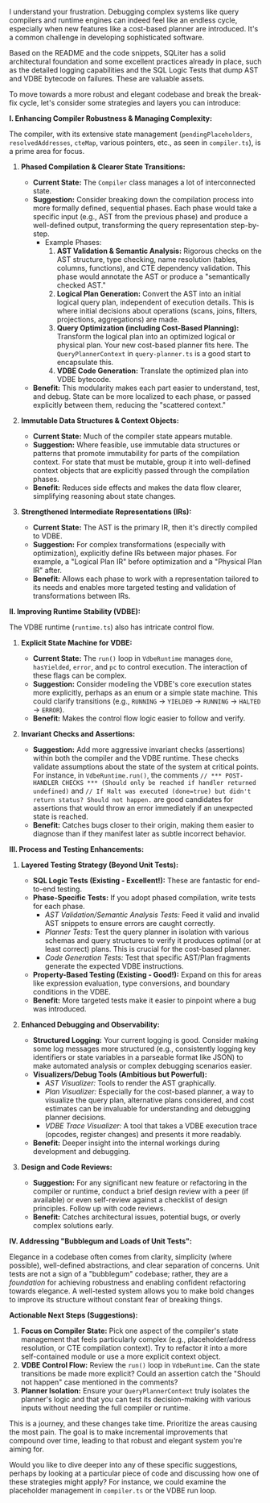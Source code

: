 
I understand your frustration. Debugging complex systems like query compilers and runtime engines can indeed feel like an endless cycle, especially when new features like a cost-based planner are introduced. It's a common challenge in developing sophisticated software.

Based on the README and the code snippets, SQLiter has a solid architectural foundation and some excellent practices already in place, such as the detailed logging capabilities and the SQL Logic Tests that dump AST and VDBE bytecode on failures. These are valuable assets.

To move towards a more robust and elegant codebase and break the break-fix cycle, let's consider some strategies and layers you can introduce:

**I. Enhancing Compiler Robustness & Managing Complexity:**

The compiler, with its extensive state management (`pendingPlaceholders`, `resolvedAddresses`, `cteMap`, various pointers, etc., as seen in `compiler.ts`), is a prime area for focus.

1.  **Phased Compilation & Clearer State Transitions:**
    *   **Current State:** The `Compiler` class manages a lot of interconnected state.
    *   **Suggestion:** Consider breaking down the compilation process into more formally defined, sequential phases. Each phase would take a specific input (e.g., AST from the previous phase) and produce a well-defined output, transforming the query representation step-by-step.
        *   Example Phases:
            1.  **AST Validation & Semantic Analysis:** Rigorous checks on the AST structure, type checking, name resolution (tables, columns, functions), and CTE dependency validation. This phase would annotate the AST or produce a "semantically checked AST."
            2.  **Logical Plan Generation:** Convert the AST into an initial logical query plan, independent of execution details. This is where initial decisions about operations (scans, joins, filters, projections, aggregations) are made.
            3.  **Query Optimization (including Cost-Based Planning):** Transform the logical plan into an optimized logical or physical plan. Your new cost-based planner fits here. The `QueryPlannerContext` in `query-planner.ts` is a good start to encapsulate this.
            4.  **VDBE Code Generation:** Translate the optimized plan into VDBE bytecode.
    *   **Benefit:** This modularity makes each part easier to understand, test, and debug. State can be more localized to each phase, or passed explicitly between them, reducing the "scattered context."

2.  **Immutable Data Structures & Context Objects:**
    *   **Current State:** Much of the compiler state appears mutable.
    *   **Suggestion:** Where feasible, use immutable data structures or patterns that promote immutability for parts of the compilation context. For state that must be mutable, group it into well-defined context objects that are explicitly passed through the compilation phases.
    *   **Benefit:** Reduces side effects and makes the data flow clearer, simplifying reasoning about state changes.

3.  **Strengthened Intermediate Representations (IRs):**
    *   **Current State:** The AST is the primary IR, then it's directly compiled to VDBE.
    *   **Suggestion:** For complex transformations (especially with optimization), explicitly define IRs between major phases. For example, a "Logical Plan IR" before optimization and a "Physical Plan IR" after.
    *   **Benefit:** Allows each phase to work with a representation tailored to its needs and enables more targeted testing and validation of transformations between IRs.

**II. Improving Runtime Stability (VDBE):**

The VDBE runtime (`runtime.ts`) also has intricate control flow.

1.  **Explicit State Machine for VDBE:**
    *   **Current State:** The `run()` loop in `VdbeRuntime` manages `done`, `hasYielded`, `error`, and `pc` to control execution. The interaction of these flags can be complex.
    *   **Suggestion:** Consider modeling the VDBE's core execution states more explicitly, perhaps as an enum or a simple state machine. This could clarify transitions (e.g., `RUNNING` -> `YIELDED` -> `RUNNING` -> `HALTED` -> `ERROR`).
    *   **Benefit:** Makes the control flow logic easier to follow and verify.

2.  **Invariant Checks and Assertions:**
    *   **Suggestion:** Add more aggressive invariant checks (assertions) within both the compiler and the VDBE runtime. These checks validate assumptions about the state of the system at critical points. For instance, in `VdbeRuntime.run()`, the comments `// *** POST-HANDLER CHECKS *** (Should only be reached if handler returned undefined)` and `// If Halt was executed (done=true) but didn't return status? Should not happen.` are good candidates for assertions that would throw an error immediately if an unexpected state is reached.
    *   **Benefit:** Catches bugs closer to their origin, making them easier to diagnose than if they manifest later as subtle incorrect behavior.

**III. Process and Testing Enhancements:**

1.  **Layered Testing Strategy (Beyond Unit Tests):**
    *   **SQL Logic Tests (Existing - Excellent!):** These are fantastic for end-to-end testing.
    *   **Phase-Specific Tests:** If you adopt phased compilation, write tests for each phase.
        *   *AST Validation/Semantic Analysis Tests:* Feed it valid and invalid AST snippets to ensure errors are caught correctly.
        *   *Planner Tests:* Test the query planner in isolation with various schemas and query structures to verify it produces optimal (or at least correct) plans. This is crucial for the cost-based planner.
        *   *Code Generation Tests:* Test that specific AST/Plan fragments generate the expected VDBE instructions.
    *   **Property-Based Testing (Existing - Good!):** Expand on this for areas like expression evaluation, type conversions, and boundary conditions in the VDBE.
    *   **Benefit:** More targeted tests make it easier to pinpoint where a bug was introduced.

2.  **Enhanced Debugging and Observability:**
    *   **Structured Logging:** Your current logging is good. Consider making some log messages more structured (e.g., consistently logging key identifiers or state variables in a parseable format like JSON) to make automated analysis or complex debugging scenarios easier.
    *   **Visualizers/Debug Tools (Ambitious but Powerful):**
        *   *AST Visualizer:* Tools to render the AST graphically.
        *   *Plan Visualizer:* Especially for the cost-based planner, a way to visualize the query plan, alternative plans considered, and cost estimates can be invaluable for understanding and debugging planner decisions.
        *   *VDBE Trace Visualizer:* A tool that takes a VDBE execution trace (opcodes, register changes) and presents it more readably.
    *   **Benefit:** Deeper insight into the internal workings during development and debugging.

3.  **Design and Code Reviews:**
    *   **Suggestion:** For any significant new feature or refactoring in the compiler or runtime, conduct a brief design review with a peer (if available) or even self-review against a checklist of design principles. Follow up with code reviews.
    *   **Benefit:** Catches architectural issues, potential bugs, or overly complex solutions early.

**IV. Addressing "Bubblegum and Loads of Unit Tests":**

Elegance in a codebase often comes from clarity, simplicity (where possible), well-defined abstractions, and clear separation of concerns. Unit tests are not a sign of a "bubblegum" codebase; rather, they are a *foundation* for achieving robustness and enabling confident refactoring towards elegance. A well-tested system allows you to make bold changes to improve its structure without constant fear of breaking things.

**Actionable Next Steps (Suggestions):**

1.  **Focus on Compiler State:** Pick one aspect of the compiler's state management that feels particularly complex (e.g., placeholder/address resolution, or CTE compilation context). Try to refactor it into a more self-contained module or use a more explicit context object.
2.  **VDBE Control Flow:** Review the `run()` loop in `VdbeRuntime`. Can the state transitions be made more explicit? Could an assertion catch the "Should not happen" case mentioned in the comments?
3.  **Planner Isolation:** Ensure your `QueryPlannerContext` truly isolates the planner's logic and that you can test its decision-making with various inputs without needing the full compiler or runtime.

This is a journey, and these changes take time. Prioritize the areas causing the most pain. The goal is to make incremental improvements that compound over time, leading to that robust and elegant system you're aiming for.

Would you like to dive deeper into any of these specific suggestions, perhaps by looking at a particular piece of code and discussing how one of these strategies might apply? For instance, we could examine the placeholder management in `compiler.ts` or the VDBE run loop.
